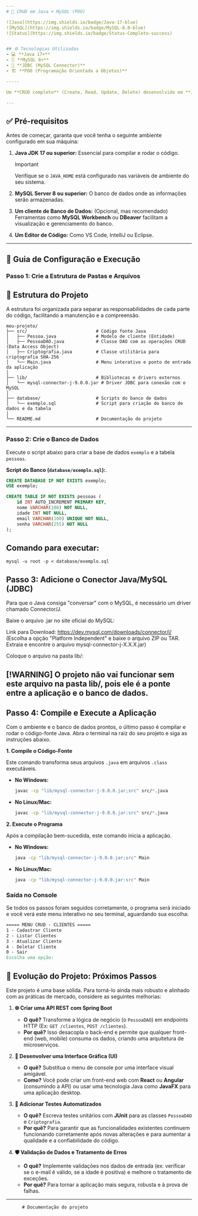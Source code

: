 ```yaml
---
# 🚀 CRUD em Java + MySQL (POO)

![Java](https://img.shields.io/badge/Java-17-blue)
![MySQL](https://img.shields.io/badge/MySQL-8.0-blue)
![Status](https://img.shields.io/badge/Status-Completo-success)


## ⚙️ Tecnologias Utilizadas
- 💻 **Java 17+**
- 🗄️ **MySQL 8+**
- 🔌 **JDBC (MySQL Connector)**
- 🏗️ **POO (Programação Orientada a Objetos)**

-----

Um **CRUD completo** (Create, Read, Update, Delete) desenvolvido em **Java** com **POO**, integrado ao **MySQL** e com senhas criptografadas (SHA-256). Este projeto é um guia prático para aprender a conectar uma aplicação Java a um banco de dados, seguindo boas práticas.

---
```


## ✅ Pré-requisitos

Antes de começar, garanta que você tenha o seguinte ambiente configurado em sua máquina:

1.  **Java JDK 17 ou superior:** Essencial para compilar e rodar o código.
    > [!IMPORTANT]
    > Verifique se o `JAVA_HOME` está configurado nas variáveis de ambiente do seu sistema.

2.  **MySQL Server 8 ou superior:** O banco de dados onde as informações serão armazenadas.

3.  **Um cliente de Banco de Dados:** (Opcional, mas recomendado) Ferramentas como **MySQL Workbench** ou **DBeaver** facilitam a visualização e gerenciamento do banco.

4.  **Um Editor de Código:** Como VS Code, IntelliJ ou Eclipse.

---

## 🔧 Guia de Configuração e Execução

### Passo 1: Crie a Estrutura de Pastas e Arquivos

## 📂 Estrutura do Projeto

A estrutura foi organizada para separar as responsabilidades de cada parte do código, facilitando a manutenção e a compreensão.


```
meu-projeto/
├── src/                          # Código fonte Java
│   ├── Pessoa.java               # Modelo de cliente (Entidade)
│   ├── PessoaDAO.java            # Classe DAO com as operações CRUD (Data Access Object)
│   ├── Criptografia.java         # Classe utilitária para criptografia SHA-256
│   └── Main.java                 # Menu interativo e ponto de entrada da aplicação
│
├── lib/                          # Bibliotecas e drivers externos
│   └── mysql-connector-j-9.0.0.jar # Driver JDBC para conexão com o MySQL
│
├── database/                     # Scripts do banco de dados
│   └── exemplo.sql               # Script para criação do banco de dados e da tabela
│
└── README.md                     # Documentação do projeto
```
---
### Passo 2: Crie o Banco de Dados

Execute o script abaixo para criar a base de dados `exemplo` e a tabela `pessoas`.

**Script do Banco (`database/exemplo.sql`):**.

```sql
CREATE DATABASE IF NOT EXISTS exemplo;
USE exemplo;

CREATE TABLE IF NOT EXISTS pessoas (
    id INT AUTO_INCREMENT PRIMARY KEY,
    nome VARCHAR(100) NOT NULL,
    idade INT NOT NULL,
    email VARCHAR(100) UNIQUE NOT NULL,
    senha VARCHAR(255) NOT NULL
);
```
## Comando para executar:
```
mysql -u root -p < database/exemplo.sql
```

## Passo 3: Adicione o Conector Java/MySQL (JDBC)
Para que o Java consiga "conversar" com o MySQL, é necessário um driver chamado Connector/J.

Baixe o arquivo .jar no site oficial do MySQL:

Link para Download: https://dev.mysql.com/downloads/connector/j/
(Escolha a opção "Platform Independent" e baixe o arquivo ZIP ou TAR. Extraia e encontre o arquivo mysql-connector-j-X.X.X.jar)

Coloque o arquivo na pasta lib/:

[!WARNING]
O projeto não vai funcionar sem este arquivo na pasta lib/, pois ele é a ponte entre a aplicação e o banco de dados.
---

## Passo 4: Compile e Execute a Aplicação

Com o ambiente e o banco de dados prontos, o último passo é compilar e rodar o código-fonte Java. Abra o terminal na raiz do seu projeto e siga as instruções abaixo.

**1. Compile o Código-Fonte**

Este comando transforma seus arquivos `.java` em arquivos `.class` executáveis.

* **No Windows:**
    ```bash
    javac -cp "lib/mysql-connector-j-9.0.0.jar;src" src/*.java
    ```
* **No Linux/Mac:**
    ```bash
    javac -cp "lib/mysql-connector-j-9.0.0.jar:src" src/*.java
    ```

**2. Execute o Programa**

Após a compilação bem-sucedida, este comando inicia a aplicação.

* **No Windows:**
    ```bash
    java -cp "lib/mysql-connector-j-9.0.0.jar;src" Main
    ```
* **No Linux/Mac:**
    ```bash
    java -cp "lib/mysql-connector-j-9.0.0.jar:src" Main
    ```

### Saída no Console

Se todos os passos foram seguidos corretamente, o programa será iniciado e você verá este menu interativo no seu terminal, aguardando sua escolha:

```makefile
===== MENU CRUD - CLIENTES =====
1 - Cadastrar Cliente
2 - Listar Clientes
3 - Atualizar Cliente
4 - Deletar Cliente
0 - Sair
Escolha uma opção:
```
## 🚀 Evolução do Projeto: Próximos Passos

Este projeto é uma base sólida. Para torná-lo ainda mais robusto e alinhado com as práticas de mercado, considere as seguintes melhorias:

1.  **🌐 Criar uma API REST com Spring Boot**
    * **O quê?** Transforme a lógica de negócio (o `PessoaDAO`) em endpoints HTTP (Ex: `GET /clientes`, `POST /clientes`).
    * **Por quê?** Isso desacopla o back-end e permite que qualquer front-end (web, mobile) consuma os dados, criando uma arquitetura de microserviços.

2.  **🎨 Desenvolver uma Interface Gráfica (UI)**
    * **O quê?** Substitua o menu de console por uma interface visual amigável.
    * **Como?** Você pode criar um front-end web com **React** ou **Angular** (consumindo a API) ou usar uma tecnologia Java como **JavaFX** para uma aplicação desktop.

3.  **🧪 Adicionar Testes Automatizados**
    * **O quê?** Escreva testes unitários com **JUnit** para as classes `PessoaDAO` e `Criptografia`.
    * **Por quê?** Para garantir que as funcionalidades existentes continuem funcionando corretamente após novas alterações e para aumentar a qualidade e a confiabilidade do código.

4.  **🛡️ Validação de Dados e Tratamento de Erros**
    * **O quê?** Implemente validações nos dados de entrada (ex: verificar se o e-mail é válido, se a idade é positiva) e melhore o tratamento de exceções.
    * **Por quê?** Para tornar a aplicação mais segura, robusta e à prova de falhas.
  
---
          # Documentação do projeto
